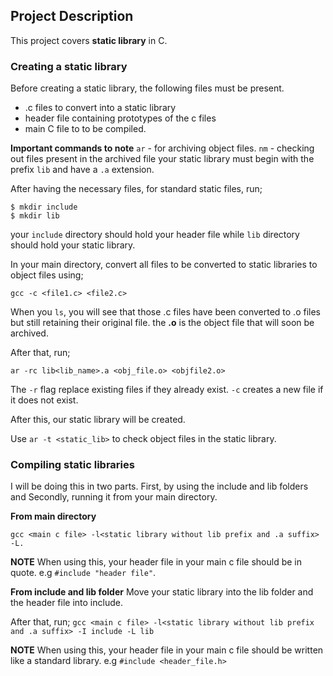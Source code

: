 ## Project Description
This project covers __static library__ in C.

### Creating a static library
Before creating a static library, the following files must be present.
* .c files to convert into a static library
* header file containing prototypes of the c files
* main C file to to be compiled.

__Important commands to note__
`ar` - for archiving object files.
`nm` - checking out files present in the archived file
your static library must begin with the prefix `lib` and have a `.a` extension.

After having the necessary files, for standard static files, run;

```
$ mkdir include
$ mkdir lib
```

your `include` directory should hold your header file while `lib` directory should hold your static library.

In your main directory, convert all files to be converted to static libraries to object files using;

`gcc -c <file1.c> <file2.c>`

When you `ls`, you will see that those .c files have been converted to .o files but still retaining their original file. the __.o__ is the object file that will soon be archived.

After that, run;

`ar -rc lib<lib_name>.a <obj_file.o> <objfile2.o>`

The `-r` flag replace existing files if they already exist. `-c` creates a new file if it does not exist.

After this, our static library will be created.

Use `ar -t <static_lib>` to check object files in the static library.

### Compiling static libraries
I will be doing this in two parts. First, by using the include and lib folders and Secondly, running it from your main directory.

__From main directory__

`gcc <main c file> -l<static library without lib prefix and .a suffix> -L.`

__NOTE__ When using this, your header file in your main c file should be in quote. e.g `#include "header file"`.

__From include and lib folder__
Move your static library into the lib folder and the header file into include.

After that, run;
`gcc <main c file> -l<static library without lib prefix and .a suffix> -I include -L lib`

__NOTE__ When using this, your header file in your main c file should be written like a standard library. e.g `#include <header_file.h>`

